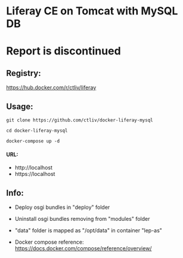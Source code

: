 Liferay CE on Tomcat with MySQL DB
==================================

# Report is discontinued

## Registry:

https://hub.docker.com/r/ctliv/liferay

## Usage:

```
git clone https://github.com/ctliv/docker-liferay-mysql

cd docker-liferay-mysql

docker-compose up -d
```

#### URL:

- http://localhost
- https://localhost

## Info:

- Deploy osgi bundles in "deploy" folder

- Uninstall osgi bundles removing from "modules" folder

- "data" folder is mapped as "/opt/data" in container "lep-as"

- Docker compose reference: https://docs.docker.com/compose/reference/overview/

